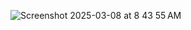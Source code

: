 
![Screenshot 2025-03-08 at 8 43 55 AM](https://github.com/user-attachments/assets/755fb8fb-592b-499b-a4b4-a44daff0873a)




